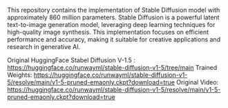 This repository contains the implementation of Stable Diffusion model with approximately 860 million parameters. Stable Diffusion is a powerful latent text-to-image generation model, leveraging deep learning techniques for high-quality image synthesis. This implementation focuses on efficient performance and accuracy, making it suitable for creative applications and research in generative AI.

Original HuggingFace Stabel Diffusion V-1.5 : https://huggingface.co/runwayml/stable-diffusion-v1-5/tree/main
Trained Weights: https://huggingface.co/runwayml/stable-diffusion-v1-5/resolve/main/v1-5-pruned-emaonly.ckpt?download=true
Original Video: https://huggingface.co/runwayml/stable-diffusion-v1-5/resolve/main/v1-5-pruned-emaonly.ckpt?download=true
